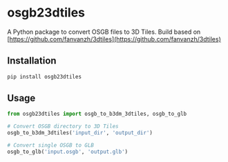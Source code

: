 # osgb23dtiles

A Python package to convert OSGB files to 3D Tiles. Build based on [https://github.com/fanvanzh/3dtiles](https://github.com/fanvanzh/3dtiles)

## Installation

```bash
pip install osgb23dtiles
```

## Usage

```python
from osgb23dtiles import osgb_to_b3dm_3dtiles, osgb_to_glb

# Convert OSGB directory to 3D Tiles
osgb_to_b3dm_3dtiles('input_dir', 'output_dir')

# Convert single OSGB to GLB
osgb_to_glb('input.osgb', 'output.glb')
```